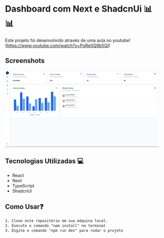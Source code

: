# Dashboard com Next e ShadcnUi 📊📊

Este projeto foi desenvolvido através de uma aula no youtube! (https://www.youtube.com/watch?v=PqRe0Q9b5QI)



## Screenshots

![App Screenshot](/src/assets/print.PNG)


## Tecnologias Utilizadas 💻

- React
- Next
- TypeScript
- ShadcnUi

## Como Usar❓

    1. Clone este repositório em sua máquina local.
    2. Execute o comando "npm install" no terminal
    3. Digite o comando "npm run dev" para rodar o projeto

